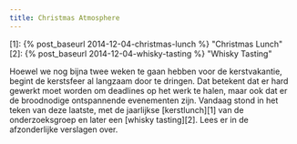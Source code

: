 ```yaml
---
title: Christmas Atmosphere
---
```

[1]: {% post_baseurl 2014-12-04-christmas-lunch %} "Christmas Lunch"
[2]: {% post_baseurl 2014-12-04-whisky-tasting %} "Whisky Tasting"

Hoewel we nog bijna twee weken te gaan hebben voor de kerstvakantie, begint de kerstsfeer al langzaam door te dringen. Dat betekent dat er hard gewerkt moet worden om deadlines op het werk te halen, maar ook dat er de broodnodige ontspannende evenementen zijn. Vandaag stond in het teken van deze laatste, met de jaarlijkse [kerstlunch][1] van de onderzoeksgroep en later een [whisky tasting][2]. Lees er in de afzonderlijke verslagen over.